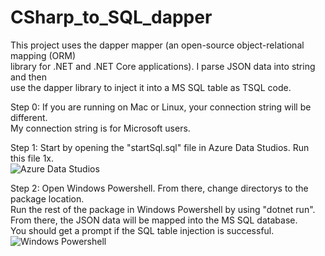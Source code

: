 # CSharp_to_SQL_dapper  
This project uses the dapper mapper (an open-source object-relational mapping (ORM)  
library for .NET and .NET Core applications). I parse JSON data into string and then  
use the dapper library to inject it into a MS SQL table as TSQL code.  
  
Step 0: If you are running on Mac or Linux, your connection string will be different.  
My connection string is for Microsoft users.  
  
Step 1: Start by opening the "startSql.sql" file in Azure Data Studios.  Run this file 1x.  
![Azure Data Studios](https://github.com/david125tran/CSharp_to_SQL_dapper/blob/main/Images/1.png)

Step 2: Open Windows Powershell.  From there, change directorys to the package location.  
Run the rest of the package in Windows Powershell by using "dotnet run".  
From there, the JSON data will be mapped into the MS SQL database.  
You should get a prompt if the SQL table injection is successful.  
![Windows Powershell](https://github.com/david125tran/CSharp_to_SQL_dapper/blob/main/Images/2.png)
